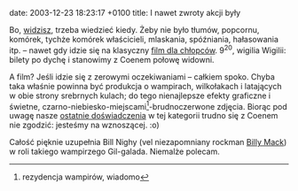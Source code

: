 date: 2003-12-23 18:23:17 +0100
title: I nawet zwroty akcji były

Bo, [widzisz](http://chlip.pl/?id=538 'kino domowe według Chlipa'), trzeba wiedzieć kiedy. Żeby nie było tłumów, popcornu, komórek, tychże komórek właścicieli, mlaskania, spóźniania, hałasowania itp. – nawet gdy idzie się na klasyczny [film dla chłopców](http://imdb.com/title/tt0320691/ 'An immortal battle for supremacy'). 9<sup>20</sup>, wigilia Wigilii: bilety po dychę i stanowimy z Coenem połowę widowni.

A film? Jeśli idzie się z zerowymi oczekiwaniami – całkiem spoko. Chyba taka właśnie powinna być produkcja o wampirach, wilkołakach i latających w obie strony srebrnych kulach; do tego nienajlepsze efekty graficzne i świetne, czarno-niebiesko-miejscami[^1]-brudnoczerwone zdjęcia. Biorąc pod uwagę nasze [ostatnie doświadczenia](1063746672 'wycinek m. in. o serii fatalnych filmów') w tej kategorii trudno się z Coenem nie zgodzić: jesteśmy na wznoszącej. :o)

Całość pięknie uzupełnia Bill Nighy (vel niezapomniany rockman [Billy Mack](http://imdb.com/title/tt0314331/ 'a to już naprawdę b. fajna komedia romantyczna')) w roli takiego wampirzego Gil-galada. Niemalże polecam.

[^1]: rezydencja wampirów, wiadomo

